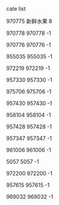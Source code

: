 cate list

970775 新鲜水果 8

970778 970778 -1

970776 970776 -1

955035 955035 -1

972219 972219 -1

957330 957330 -1

975706 975706 -1

957430 957430 -1

958104 958104 -1

957428 957428 -1

957347 957347 -1

961006 961006 -1

5057 5057 -1

972200 972200 -1

957615 957615 -1

969032 969032 -1

